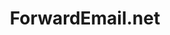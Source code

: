 ---
codehost: https://github.com/https://github.com/forwardemail/free-email-forwarding
guide: https://github.com/forwardemail/free-email-forwarding/tree/master/media
logohandle: forwardemailnet
sort: forwardemail
title: ForwardEmail.net
website: https://forwardemail.net/
---